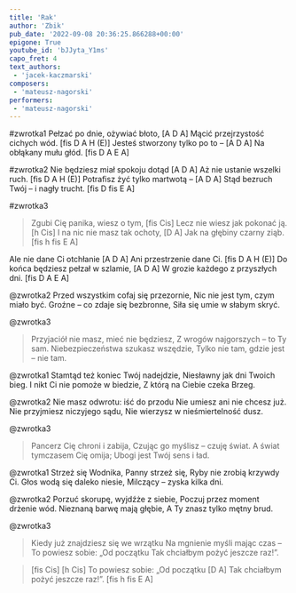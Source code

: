 ```yaml
---
title: 'Rak'
author: 'Zbik'
pub_date: '2022-09-08 20:36:25.866288+00:00'
epigone: True
youtube_id: 'bJJyta_Y1ms'
capo_fret: 4
text_authors:
 - 'jacek-kaczmarski'
composers:
 - 'mateusz-nagorski'
performers:
 - 'mateusz-nagorski'
---
```


#zwrotka1
Pełzać po dnie, ożywiać błoto, [A D A] 
Mącić przejrzystość cichych wód. [fis D A H (E)]
Jesteś stworzony tylko po to – [A D A]
Na obłąkany mułu głód. [fis D A E A]

#zwrotka2
Nie będziesz miał spokoju dotąd [A D A]
Aż nie ustanie wszelki ruch. [fis D A H (E)]
Potrafisz żyć tylko martwotą – [A D A]
Stąd bezruch Twój – i nagły trucht. [fis D fis E A]

#zwrotka3
>Zgubi Cię panika, wiesz o tym, [fis Cis]
>Lecz nie wiesz jak pokonać ją. [h Cis]
>I na nic nie masz tak ochoty, [D A]
>Jak na głębiny czarny ziąb. [fis h fis E A]

Ale nie dane Ci otchłanie [A D A]
Ani przestrzenie dane Ci. [fis D A H (E)]
Do końca będziesz pełzał w szlamie, [A D A]
W grozie każdego z przyszłych dni. [fis D A E A]

@zwrotka2
Przed wszystkim cofaj się przezornie,
Nic nie jest tym, czym miało być.
Groźne – co zdaje się bezbronne,
Siła się umie w słabym skryć.

@zwrotka3
>Przyjaciół nie masz, mieć nie będziesz,
>Z wrogów najgorszych – to Ty sam.
>Niebezpieczeństwa szukasz wszędzie,
>Tylko nie tam, gdzie jest – nie tam.

@zwrotka1
Stamtąd też koniec Twój nadejdzie,
Niesławny jak dni Twoich bieg.
I nikt Ci nie pomoże w biedzie,
Z którą na Ciebie czeka Brzeg.

@zwrotka2
Nie masz odwrotu: iść do przodu
Nie umiesz ani nie chcesz już.
Nie przyjmiesz niczyjego sądu,
Nie wierzysz w nieśmiertelność dusz.

@zwrotka3
>Pancerz Cię chroni i zabija,
>Czując go myślisz – czuję świat.
>A świat tymczasem Cię omija;
>Ubogi jest Twój sens i ład.

@zwrotka1
Strzeż się Wodnika, Panny strzeż się,
Ryby nie zrobią krzywdy Ci.
Głos wodą się daleko niesie,
Milczący – zyska kilka dni.

@zwrotka2
Porzuć skorupę, wyjdźże z siebie,
Poczuj przez moment drżenie wód.
Nieznaną barwę mają głębie,
A Ty znasz tylko mętny brud.

@zwrotka3
>Kiedy już znajdziesz się we wrzątku
>Na mgnienie myśli mając czas –
>To powiesz sobie: „Od początku
>Tak chciałbym pożyć jeszcze raz!”.

>[fis Cis]
>[h Cis]
>To powiesz sobie: „Od początku [D A]
>Tak chciałbym pożyć jeszcze raz!”. [fis h fis E A]